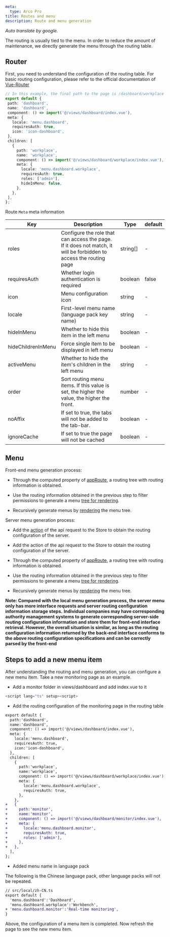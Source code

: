 ```yaml
meta:
  type: Arco Pro
title: Routes and menu
description: Route and menu generation
```

*Auto translate by google.*

The routing is usually tied to the menu. In order to reduce the amount of maintenance, we directly generate the menu through the routing table.

## Router

First, you need to understand the configuration of the routing table. For basic routing configuration, please refer to the official documentation of [Vue-Router](https://router.vuejs.org/)

 ```ts
// In this example, the final path to the page is /dashboard/workplace
export default {
  path: 'dashboard',
  name: 'dashboard',
  component: () => import('@/views/dashboard/index.vue'),
  meta: {
    locale: 'menu.dashboard',
    requiresAuth: true,
    icon: 'icon-dashboard',
  },
  children: [
    {
      path: 'workplace',
      name: 'workplace',
      component: () => import('@/views/dashboard/workplace/index.vue'),
      meta: {
        locale: 'menu.dashboard.workplace',
        requiresAuth: true,
        roles: ['admin'],
        hideInMenu: false,
      },
    },
  ],
};
```

Route `Meta` meta information

| Key	 | Description | Type | default|
| ------------- | ------------- | -------------- | -------------- |
roles | Configure the role that can access the page. If it does not match, it will be forbidden to access the routing page	 | string[]| - |
requiresAuth | Whether login authentication is required | boolean| false |
icon | Menu configuration icon | string| - |
locale | First-level menu name (language pack key name) | string| - |
hideInMenu | Whether to hide this item in the left menu | boolean| - |
hideChildrenInMenu | Force single item to be displayed in left menu | boolean| - |
activeMenu | Whether to hide the item's children in the left menu | string| - |
order | Sort routing menu items. If this value is set, the higher the value, the higher the front. | number| - |
noAffix | If set to true, the tabs will not be added to the tab-bar. | boolean| - |
ignoreCache | If set to true the page will not be cached | boolean| - |

## Menu

Front-end menu generation process:

- Through the computed property of [appRoute](https://github.com/arco-design/arco-design-pro-vue/blob/23a21ceb939e1e2334e8c3b0f1f8a8049503ad9d/arco-design-pro-vite/src/components/menu/useMenuTree.ts#L10), a routing tree with routing information is obtained.

- Use the routing information obtained in the previous step to filter permissions to generate a menu [tree for rendering](https://github.com/arco-design/arco-design-pro-vue/blob/23a21ceb939e1e2334e8c3b0f1f8a8049503ad9d/arco-design-pro-vite/src/components/menu/useMenuTree.ts#L23).

- Recursively generate menus by [rendering]((https://github.com/arco-design/arco-design-pro-vue/blob/23a21ceb939e1e2334e8c3b0f1f8a8049503ad9d/arco-design-pro-vite/src/components/menu/index.vue#L48)) the menu tree.

Server menu generation process:

- Add the [action](https://github.com/arco-design/arco-design-pro-vue/blob/23a21ceb939e1e2334e8c3b0f1f8a8049503ad9d/arco-design-pro-vite/src/store/modules/app/index.ts#L47) of the api request to the Store to obtain the routing configuration of the server.
  
- Add the action of the api request to the Store to obtain the routing configuration of the server.

- Through the computed property of [appRoute](https://github.com/arco-design/arco-design-pro-vue/blob/23a21ceb939e1e2334e8c3b0f1f8a8049503ad9d/arco-design-pro-vite/src/components/menu/useMenuTree.ts#L10), a routing tree with routing information is obtained.

- Use the routing information obtained in the previous step to filter permissions to generate a menu [tree for rendering](https://github.com/arco-design/arco-design-pro-vue/blob/23a21ceb939e1e2334e8c3b0f1f8a8049503ad9d/arco-design-pro-vite/src/components/menu/useMenuTree.ts#L23).

- Recursively generate menus by [rendering]((https://github.com/arco-design/arco-design-pro-vue/blob/23a21ceb939e1e2334e8c3b0f1f8a8049503ad9d/arco-design-pro-vite/src/components/menu/index.vue#L48)) the menu tree.

**Note: Compared with the local menu generation process, the server menu only has more interface requests and server routing configuration information storage steps.**
**Individual companies may have corresponding authority management systems to generate corresponding server-side routing configuration information and store them for front-end interface retrieval. However, the overall situation is similar, as long as the routing configuration information returned by the back-end interface conforms to the above routing configuration specifications and can be correctly parsed by the front-end**

## Steps to add a new menu item

After understanding the routing and menu generation, you can configure a new menu item. Take a new monitoring page as an example.

- Add a monitor folder in views/dashboard and add index.vue to it

 ```ts
<script lang="ts" setup><script>
```

- Add the routing configuration of the monitoring page in the routing table

```diff
export default {
  path:'dashboard',
  name:'dashboard',
  component: () => import('@/views/dashboard/index.vue'),
  meta: {
    locale:'menu.dashboard',
    requiresAuth: true,
    icon:'icon-dashboard',
  },
  children: [
    {
      path:'workplace',
      name:'workplace',
      component: () => import('@/views/dashboard/workplace/index.vue'),
      meta: {
        locale:'menu.dashboard.workplace',
        requiresAuth: true,
      },
    },
+   {
+     path:'monitor',
+     name:'monitor',
+     component: () => import('@/views/dashboard/monitor/index.vue'),
+     meta: {
+       locale:'menu.dashboard.monitor',
+       requiresAuth: true,
+       roles: ['admin'],
+     },
+   },
  ],
};
```

- Added menu name in language pack

The following is the Chinese language pack, other language packs will not be repeated.

```diff
// src/local/zh-CN.ts
export default {
  'menu.dashboard':'Dashboard',
  'menu.dashboard.workplace':'Workbench',
+ 'menu.dashboard.monitor':'Real-time monitoring',
}
```

Above, the configuration of a menu item is completed. Now refresh the page to see the new menu item.